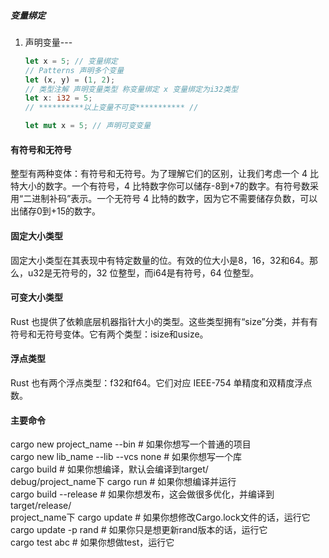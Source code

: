 ##### 变量绑定

1. 声明变量--- 
   ```rust 
   let x = 5; // 变量绑定
   // Patterns 声明多个变量
   let (x, y) = (1, 2);
   // 类型注解 声明变量类型 称变量绑定 x 变量绑定为i32类型
   let x: i32 = 5;
   // **********以上变量不可变*********** //

   let mut x = 5; // 声明可变变量

   ```

#### 有符号和无符号
整型有两种变体：有符号和无符号。为了理解它们的区别，让我们考虑一个 4 比特大小的数字。一个有符号，4 比特数字你可以储存-8到+7的数字。有符号数采用“二进制补码”表示。一个无符号 4 比特的数字，因为它不需要储存负数，可以出储存0到+15的数字。

#### 固定大小类型
固定大小类型在其表现中有特定数量的位。有效的位大小是8，16，32和64。那么，u32是无符号的，32 位整型，而i64是有符号，64 位整型。

#### 可变大小类型
Rust 也提供了依赖底层机器指针大小的类型。这些类型拥有“size”分类，并有有符号和无符号变体。它有两个类型：isize和usize。

#### 浮点类型
Rust 也有两个浮点类型：f32和f64。它们对应 IEEE-754 单精度和双精度浮点数。


#### 主要命令
cargo  new project_name --bin                     # 如果你想写一个普通的项目</br>
cargo new lib_name --lib    --vcs none            # 如果你想写一个库</br>
cargo build                                       # 如果你想编译，默认会编译到target/</br>
debug/project_name下
cargo run                                         # 如果你想编译并运行</br>
cargo build --release                             # 如果你想发布，这会做很多优化，并编译到target/release/</br>
project_name下
cargo update                                      # 如果你想修改Cargo.lock文件的话，运行它</br>
cargo update  -p rand                             # 如果你只是想更新rand版本的话，运行它</br>
cargo test abc                                    # 如果你想做test，运行它</br>
